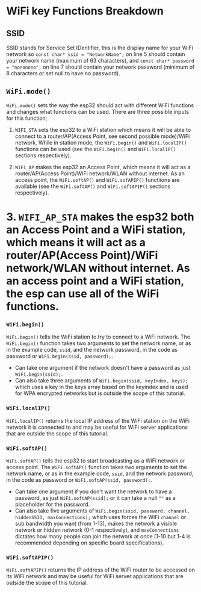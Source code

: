 # WiFi key Functions Breakdown

## SSID
SSID stands for Service Set IDentifier, this is the display name for your WiFi network so `const char* ssid = "NetworkName";` on line 5 should contain your network name (maximum of 63 characters), and `const char* password = "nononono";` on line 7 should contain your network password (minimum of 8 characters or set null to have no password).

## `WiFi.mode()`
`WiFi.mode()` sets the way the esp32 should act with different WiFi functions and changes what functions can be used. There are three possible inputs for this function;

1. `WIFI_STA` sets the esp32 to a WiFi station which means it will be able to connect to a router/AP(Access Point, see second possible mode)/WiFi network. While in station mode, the `WiFi.begin()` and `WiFi.localIP()` functions can be used (see the `WiFi.begin()` and `WiFi.localIP()` sections respectively).

2. `WIFI_AP` makes the esp32 an Access Point, which means it will act as a router/AP(Access Point)/WiFi network/WLAN without internet. As an access point, the `WiFi.softAP()` and `WiFi.sofAPIP()` functiions are available (see the `WiFi.softAP()` and `WiFi.softAPIP()` sections respectively).

# 3. `WIFI_AP_STA` makes the esp32 both an Access Point and a WiFi station, which means it will act as a router/AP(Access Point)/WiFi network/WLAN without internet. As an access point and a WiFi station, the esp can use all of the WiFi functions.

### `WiFi.begin()`
`WiFi.begin()` tells the WiFi station to try to connect to a WiFi network. The `WiFi.begin()` function takes two arguments to set the network name, or as in the example code, `ssid`, and the network password, in the code as password or `WiFi.begin(ssid, password);`. 
  - Can take one argument if the network doesn't have a password as just `WiFi.begin(ssid);`. 
  - Can also take three arguments of `WiFi.begin(ssid, keyIndex, keys);` which uses a key in the keys array based on the keyindex and is used for WPA encrypted networks but is outside the scope of this tutorial.

### `WiFi.localIP()`
`WiFi.localIP()` returns the local IP address of the WiFi station on the WiFi network it is connected to and may be useful for WiFi server applications that are outside the scope of this tutorial. 

### `WiFi.softAP()`
`WiFi.softAP()` tells the esp32 to start broadcasting as a WiFi network or access point. The `WiFi.softAP()` function takes two arguments to set the network name, or as in the example code, `ssid`, and the network password, in the code as password or `WiFi.softAP(ssid, password);`. 
  - Can take one argument if you don't want the network to have a password, as just `WiFi.softAP(ssid);` or it can take a null `""` as a placeholder for the password. 
  - Can also take five arguments of `WiFi.begin(ssid, password, channel, hiddenSSID, maxConnections);` which uses forces the WiFi `channel` or sub bandwidth you want (from 1-13), makes the network a visible network or hidden network (0-1 respectively), and `maxConnections` dictates how many people can join the network at once (1-10 but 1-4 is recommended depending on specific board specifications).

### `WiFi.softAPIP()`
`WiFi.softAPIP()` returns the IP address of the WiFi router to be accessed on its WiFi network and may be useful for WiFi server applications that are outside the scope of this tutorial. 
